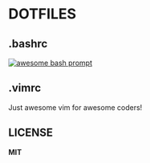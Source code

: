 # DOTFILES
## .bashrc
<a href="https://ibb.co/DVDznWG" target="_blank"><img src="https://i.ibb.co/ngs6Sm3/dotbashrc.jpg" alt="awesome bash prompt" border="0"></a>  
## .vimrc
Just awesome vim for awesome coders!  
## LICENSE
**MIT**
